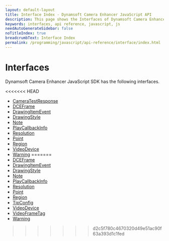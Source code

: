 ```yaml
---
layout: default-layout
title: Interface Index - Dynamsoft Camera Enhancer JavaScript API
description: This page shows the Interfaces of Dynamsoft Camera Enhancer JavaScript SDK.
keywords: interfaces, api reference, javascript, js
needAutoGenerateSidebar: false
noTitleIndex: true
breadcrumbText: Interface Index
permalink: /programming/javascript/api-reference/interface/index.html
---
```


# Interfaces

Dynamsoft Camera Enhancer JavaScript SDK has the following interfaces.

<<<<<<< HEAD
* [CameraTestResponse](interface/cameratestresponse.md)
* [DCEFrame](interface/dceframe.md)
* [DrawingItemEvent](interface/drawingitemevent.md)
* [DrawingStyle](interface/drawingstyle.md) 
* [Note](interface/note.md)
* [PlayCallbackInfo](interface/playcallbackinfo.md)
* [Resolution](interface/resolution.md)
* [Point](interface/point.md)
* [Region](interface/region.md)
* [VideoDevice](interface/videodevice.md)
* [Warning](interface/warning.md)
=======
* [DCEFrame](dceframe.md)
* [DrawingItemEvent](drawingitemevent.md)
* [DrawingStyle](drawingstyle.md)
* [Note](note.md)
* [PlayCallbackInfo](playcallbackinfo.md)
* [Resolution](resolution.md)
* [Point](point.md)
* [Region](region.md)
* [TipConfig](tipconfig.md)
* [VideoDevice](videodevice.md)
* [VideoFrameTag](videoframetag.md)
* [Warning](warning.md)
>>>>>>> d2c5f780c4670320d49e51ac90f63a393d1c1fed
